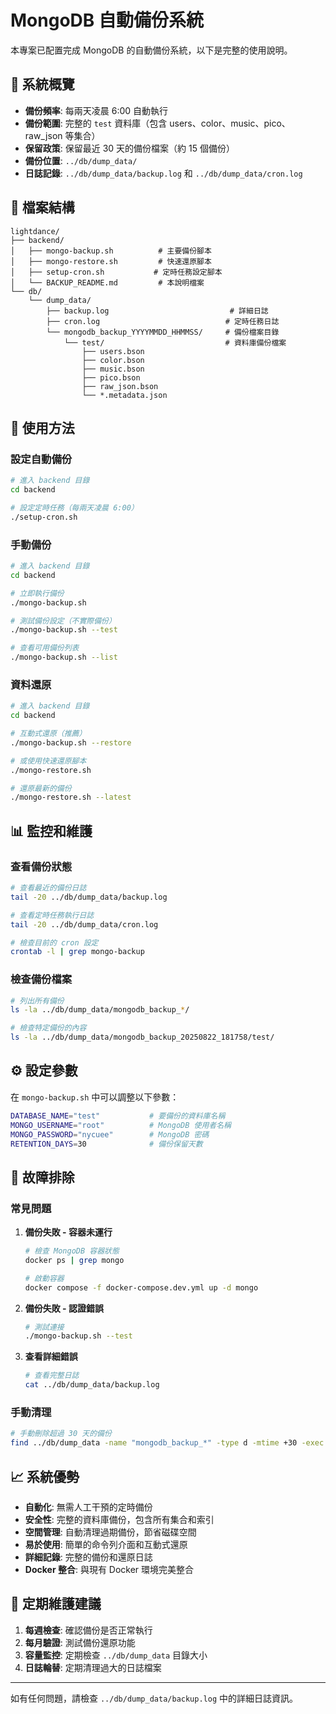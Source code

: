 # MongoDB 自動備份系統

本專案已配置完成 MongoDB 的自動備份系統，以下是完整的使用說明。

## 🎯 系統概覽

- **備份頻率**: 每兩天凌晨 6:00 自動執行
- **備份範圍**: 完整的 `test` 資料庫（包含 users、color、music、pico、raw_json 等集合）
- **保留政策**: 保留最近 30 天的備份檔案（約 15 個備份）
- **備份位置**: `../db/dump_data/`
- **日誌記錄**: `../db/dump_data/backup.log` 和 `../db/dump_data/cron.log`

## 📁 檔案結構

```
lightdance/
├── backend/
│   ├── mongo-backup.sh          # 主要備份腳本
│   ├── mongo-restore.sh         # 快速還原腳本
│   ├── setup-cron.sh           # 定時任務設定腳本
│   └── BACKUP_README.md         # 本說明檔案
└── db/
    └── dump_data/
        ├── backup.log                           # 詳細日誌
        ├── cron.log                            # 定時任務日誌
        └── mongodb_backup_YYYYMMDD_HHMMSS/     # 備份檔案目錄
            └── test/                           # 資料庫備份檔案
                ├── users.bson
                ├── color.bson
                ├── music.bson
                ├── pico.bson
                ├── raw_json.bson
                └── *.metadata.json
```

## 🚀 使用方法

### 設定自動備份

```bash
# 進入 backend 目錄
cd backend

# 設定定時任務（每兩天凌晨 6:00）
./setup-cron.sh
```

### 手動備份

```bash
# 進入 backend 目錄
cd backend

# 立即執行備份
./mongo-backup.sh

# 測試備份設定（不實際備份）
./mongo-backup.sh --test

# 查看可用備份列表
./mongo-backup.sh --list
```

### 資料還原

```bash
# 進入 backend 目錄
cd backend

# 互動式還原（推薦）
./mongo-backup.sh --restore

# 或使用快速還原腳本
./mongo-restore.sh

# 還原最新的備份
./mongo-restore.sh --latest
```

## 📊 監控和維護

### 查看備份狀態

```bash
# 查看最近的備份日誌
tail -20 ../db/dump_data/backup.log

# 查看定時任務執行日誌
tail -20 ../db/dump_data/cron.log

# 檢查目前的 cron 設定
crontab -l | grep mongo-backup
```

### 檢查備份檔案

```bash
# 列出所有備份
ls -la ../db/dump_data/mongodb_backup_*/

# 檢查特定備份的內容
ls -la ../db/dump_data/mongodb_backup_20250822_181758/test/
```

## ⚙️ 設定參數

在 `mongo-backup.sh` 中可以調整以下參數：

```bash
DATABASE_NAME="test"           # 要備份的資料庫名稱
MONGO_USERNAME="root"          # MongoDB 使用者名稱  
MONGO_PASSWORD="nycuee"        # MongoDB 密碼
RETENTION_DAYS=30              # 備份保留天數
```

## 🔧 故障排除

### 常見問題

1. **備份失敗 - 容器未運行**
   ```bash
   # 檢查 MongoDB 容器狀態
   docker ps | grep mongo
   
   # 啟動容器
   docker compose -f docker-compose.dev.yml up -d mongo
   ```

2. **備份失敗 - 認證錯誤**
   ```bash
   # 測試連接
   ./mongo-backup.sh --test
   ```

3. **查看詳細錯誤**
   ```bash
   # 查看完整日誌
   cat ../db/dump_data/backup.log
   ```

### 手動清理

```bash
# 手動刪除超過 30 天的備份
find ../db/dump_data -name "mongodb_backup_*" -type d -mtime +30 -exec rm -rf {} \;
```

## 📈 系統優勢

- **自動化**: 無需人工干預的定時備份
- **安全性**: 完整的資料庫備份，包含所有集合和索引
- **空間管理**: 自動清理過期備份，節省磁碟空間  
- **易於使用**: 簡單的命令列介面和互動式還原
- **詳細記錄**: 完整的備份和還原日誌
- **Docker 整合**: 與現有 Docker 環境完美整合

## 🔄 定期維護建議

1. **每週檢查**: 確認備份是否正常執行
2. **每月驗證**: 測試備份還原功能
3. **容量監控**: 定期檢查 `../db/dump_data` 目錄大小
4. **日誌輪替**: 定期清理過大的日誌檔案

---

如有任何問題，請檢查 `../db/dump_data/backup.log` 中的詳細日誌資訊。